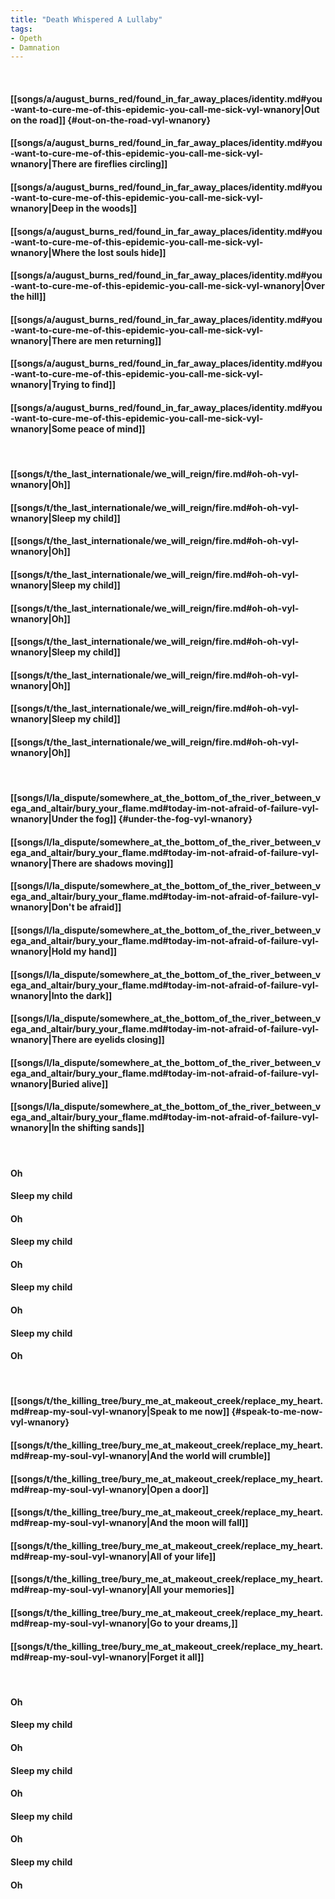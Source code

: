 ```yaml
---
title: "Death Whispered A Lullaby"
tags:
- Opeth
- Damnation
---
```

&nbsp;
#### [[songs/a/august_burns_red/found_in_far_away_places/identity.md#you-want-to-cure-me-of-this-epidemic-you-call-me-sick-vyl-wnanory|Out on the road]] {#out-on-the-road-vyl-wnanory}
#### [[songs/a/august_burns_red/found_in_far_away_places/identity.md#you-want-to-cure-me-of-this-epidemic-you-call-me-sick-vyl-wnanory|There are fireflies circling]]
#### [[songs/a/august_burns_red/found_in_far_away_places/identity.md#you-want-to-cure-me-of-this-epidemic-you-call-me-sick-vyl-wnanory|Deep in the woods]]
#### [[songs/a/august_burns_red/found_in_far_away_places/identity.md#you-want-to-cure-me-of-this-epidemic-you-call-me-sick-vyl-wnanory|Where the lost souls hide]]
#### [[songs/a/august_burns_red/found_in_far_away_places/identity.md#you-want-to-cure-me-of-this-epidemic-you-call-me-sick-vyl-wnanory|Over the hill]]
#### [[songs/a/august_burns_red/found_in_far_away_places/identity.md#you-want-to-cure-me-of-this-epidemic-you-call-me-sick-vyl-wnanory|There are men returning]]
#### [[songs/a/august_burns_red/found_in_far_away_places/identity.md#you-want-to-cure-me-of-this-epidemic-you-call-me-sick-vyl-wnanory|Trying to find]]
#### [[songs/a/august_burns_red/found_in_far_away_places/identity.md#you-want-to-cure-me-of-this-epidemic-you-call-me-sick-vyl-wnanory|Some peace of mind]]
&nbsp;
#### [[songs/t/the_last_internationale/we_will_reign/fire.md#oh-oh-vyl-wnanory|Oh]]
#### [[songs/t/the_last_internationale/we_will_reign/fire.md#oh-oh-vyl-wnanory|Sleep my child]]
#### [[songs/t/the_last_internationale/we_will_reign/fire.md#oh-oh-vyl-wnanory|Oh]]
#### [[songs/t/the_last_internationale/we_will_reign/fire.md#oh-oh-vyl-wnanory|Sleep my child]]
#### [[songs/t/the_last_internationale/we_will_reign/fire.md#oh-oh-vyl-wnanory|Oh]]
#### [[songs/t/the_last_internationale/we_will_reign/fire.md#oh-oh-vyl-wnanory|Sleep my child]]
#### [[songs/t/the_last_internationale/we_will_reign/fire.md#oh-oh-vyl-wnanory|Oh]]
#### [[songs/t/the_last_internationale/we_will_reign/fire.md#oh-oh-vyl-wnanory|Sleep my child]]
#### [[songs/t/the_last_internationale/we_will_reign/fire.md#oh-oh-vyl-wnanory|Oh]]
&nbsp;
#### [[songs/l/la_dispute/somewhere_at_the_bottom_of_the_river_between_vega_and_altair/bury_your_flame.md#today-im-not-afraid-of-failure-vyl-wnanory|Under the fog]] {#under-the-fog-vyl-wnanory}
#### [[songs/l/la_dispute/somewhere_at_the_bottom_of_the_river_between_vega_and_altair/bury_your_flame.md#today-im-not-afraid-of-failure-vyl-wnanory|There are shadows moving]]
#### [[songs/l/la_dispute/somewhere_at_the_bottom_of_the_river_between_vega_and_altair/bury_your_flame.md#today-im-not-afraid-of-failure-vyl-wnanory|Don't be afraid]]
#### [[songs/l/la_dispute/somewhere_at_the_bottom_of_the_river_between_vega_and_altair/bury_your_flame.md#today-im-not-afraid-of-failure-vyl-wnanory|Hold my hand]]
#### [[songs/l/la_dispute/somewhere_at_the_bottom_of_the_river_between_vega_and_altair/bury_your_flame.md#today-im-not-afraid-of-failure-vyl-wnanory|Into the dark]]
#### [[songs/l/la_dispute/somewhere_at_the_bottom_of_the_river_between_vega_and_altair/bury_your_flame.md#today-im-not-afraid-of-failure-vyl-wnanory|There are eyelids closing]]
#### [[songs/l/la_dispute/somewhere_at_the_bottom_of_the_river_between_vega_and_altair/bury_your_flame.md#today-im-not-afraid-of-failure-vyl-wnanory|Buried alive]]
#### [[songs/l/la_dispute/somewhere_at_the_bottom_of_the_river_between_vega_and_altair/bury_your_flame.md#today-im-not-afraid-of-failure-vyl-wnanory|In the shifting sands]]
&nbsp;
#### Oh
#### Sleep my child
#### Oh
#### Sleep my child
#### Oh
#### Sleep my child
#### Oh
#### Sleep my child
#### Oh
&nbsp;
#### [[songs/t/the_killing_tree/bury_me_at_makeout_creek/replace_my_heart.md#reap-my-soul-vyl-wnanory|Speak to me now]] {#speak-to-me-now-vyl-wnanory}
#### [[songs/t/the_killing_tree/bury_me_at_makeout_creek/replace_my_heart.md#reap-my-soul-vyl-wnanory|And the world will crumble]]
#### [[songs/t/the_killing_tree/bury_me_at_makeout_creek/replace_my_heart.md#reap-my-soul-vyl-wnanory|Open a door]]
#### [[songs/t/the_killing_tree/bury_me_at_makeout_creek/replace_my_heart.md#reap-my-soul-vyl-wnanory|And the moon will fall]]
#### [[songs/t/the_killing_tree/bury_me_at_makeout_creek/replace_my_heart.md#reap-my-soul-vyl-wnanory|All of your life]]
#### [[songs/t/the_killing_tree/bury_me_at_makeout_creek/replace_my_heart.md#reap-my-soul-vyl-wnanory|All your memories]]
#### [[songs/t/the_killing_tree/bury_me_at_makeout_creek/replace_my_heart.md#reap-my-soul-vyl-wnanory|Go to your dreams,]]
#### [[songs/t/the_killing_tree/bury_me_at_makeout_creek/replace_my_heart.md#reap-my-soul-vyl-wnanory|Forget it all]]
&nbsp;
#### Oh
#### Sleep my child
#### Oh
#### Sleep my child
#### Oh
#### Sleep my child
#### Oh
#### Sleep my child
#### Oh

